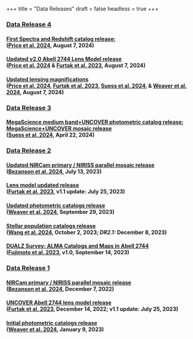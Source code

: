 +++
title = "Data Releases"
draft = false
headless = true
+++


<!-- 
DR4
-->

<h3 id="DR4" class="minor margtop"><a href="DR4.html">Data Release 4</a>
</h3>

<!-- Spectra release -->
<h4 class="minor bigger">
    <a href="DR4.html#Spectra">First Spectra and Redshift catalog release</a>;<br>
    <div class="smaller">(<a href="URL_P24">Price et al. 2024</a>, August 7, 2024)</div>
</h4>


<!-- Lensing map release -->
<h4 class="minor bigger">
    <a href="DR4.html#LensingMaps">Updated v2.0 Abell 2744 Lens Model release</a>
    <div class="smaller">(<a href="URL_P24">Price et al. 2024</a> 
    & <a href="https://ui.adsabs.harvard.edu/abs/2023MNRAS.523.4568F/abstract">Furtak et al. 2023</a>, August 7, 2024)</div>
</h4>

<!-- Updated magnifications -->
<h4 class="minor bigger">
    <a href="DR4.html#UpdatedLensMag">Updated lensing magnifications</a>
    <div class="smaller">(<a href="URL_P24">Price et al. 2024</a>, 
    <a href="https://ui.adsabs.harvard.edu/abs/2023MNRAS.523.4568F/abstract">Furtak et al. 2023</a>, 
    <a href="https://ui.adsabs.harvard.edu/abs/2024arXiv240413132S/abstract">Suess et al. 2024</a>,
    & <a href="https://ui.adsabs.harvard.edu/abs/2024ApJS..270....7W/abstract">Weaver et al. 2024</a>, 
    August 7, 2024)</div>
</h4>

<!-- Photometry catalog release -->
<!-- <h4 class="minor bigger">
    <a href="DR4.html#PhotometricCatalogs">Updated MegaScience+UNCOVER photometric catalogs with new lensing magnifications</a>
    <div class="smaller">(<a href="https://ui.adsabs.harvard.edu/abs/2024arXiv240413132S/abstract">Suess et al. 2024</a> & <a href="https://ui.adsabs.harvard.edu/abs/2024ApJS..270....7W/abstract">Weaver et al. 2024</a>, August 7, 2024)</div>
</h4> -->



<!-- 
DR3
-->

<h3 id="DR3" class="minor margtop"><a href="DR3.html">Data Release 3</a>
</h3>

<!-- Mosaic + photometry release -->

<!-- Mosaic release -->
<h4 class="minor bigger">
    <a href="DR3.html#PhotometricCatalogs">MegaScience medium band+UNCOVER photometric catalog release</a>; <a href="DR3.html#Mosaics">MegaScience+UNCOVER mosaic release</a>
    <div class="smaller">(<a href="https://ui.adsabs.harvard.edu/abs/2024arXiv240413132S/abstract">Suess et al. 2024</a>, April 22, 2024)</div>
</h4>



<!-- 
DR2
-->

<h3 id="DR2" class="minor margtop"><a href="DR2.html">Data Release 2</a>
</h3>

<!-- Mosaic release -->
<h4 class="minor bigger">
    <a href="DR2.html#Mosaics">Updated NIRCam primary / NIRISS parallel mosaic release</a>
    <div class="smaller">(<a href="https://ui.adsabs.harvard.edu/abs/2022arXiv221204026B/abstract">Bezanson et al. 2024</a>, July 13, 2023)</div>
</h4>

<!-- Lensing map release -->
<h4 class="minor bigger">
    <a href="DR2.html#LensingMaps">Lens model updated release</a>
    <div class="smaller">(<a href="https://ui.adsabs.harvard.edu/abs/2023MNRAS.523.4568F/abstract">Furtak et al. 2023</a>, v1.1 update: July 25, 2023)</div>
</h4>

<!-- Photometry catalog release -->
<h4 class="minor bigger">
    <a href="DR2.html#PhotometricCatalogs">Updated photometric catalogs release</a>
    <div class="smaller">(<a href="https://ui.adsabs.harvard.edu/abs/2024ApJS..270....7W/abstract">Weaver et al. 2024</a>, September 29, 2023)</div>
</h4>


<!-- SPS catalog release -->
<h4 class="minor bigger">
    <a href="DR2.html#SPSCatalogs">Stellar population catalogs release</a>
    <div class="smaller">(<a href="https://ui.adsabs.harvard.edu/abs/2024ApJS..270...12W/abstract">Wang et al. 2024</a>, October 2, 2023; <i>DR2.1:</i> December 8, 2023)</div>

</h4>


<h4 class="minor bigger">
    <a href="DR2.html#DUALZ">DUALZ Survey: ALMA Catalogs and Maps in Abell 2744</a>
    <div class="smaller">(<a href="https://ui.adsabs.harvard.edu/abs/2023arXiv230907834F/abstract">Fujimoto et al. 2023</a>, v1.0, September 14, 2023)</div>
</h4>


<!-- 
DR1 
-->

<h3 id="DR1" class="minor margtop"><a href="DR1.html">Data Release 1</a>
</h3>

<!-- Mosaic release -->
<h4 class="minor bigger">
    <a href="DR1.html#Mosaics">NIRCam primary / NIRISS parallel mosaic release</a>
    <div class="smaller">(<a href="https://ui.adsabs.harvard.edu/abs/2022arXiv221204026B/abstract">Bezanson et al. 2024</a>, December 7, 2022)</div>
</h4>

<!-- Lensing map release -->
<h4 class="minor bigger">
    <a href="DR1.html#LensingMaps">UNCOVER Abell 2744 lens model release</a>
    <div class="smaller">(<a href="https://ui.adsabs.harvard.edu/abs/2023MNRAS.523.4568F/abstract">Furtak et al. 2023</a>, December 14, 2022; 
    v1.1 update: July 25, 2023)</div>
</h4>

<!-- Initial photometry catalog release -->
<h4 class="minor bigger">
    <a href="DR1.html#PhotometricCatalogs">Initial photometric catalogs release</a>
    <div class="smaller">(<a href="https://ui.adsabs.harvard.edu/abs/2024ApJS..270....7W/abstract">Weaver et al. 2024</a>, January 9, 2023)</div>
</h4>